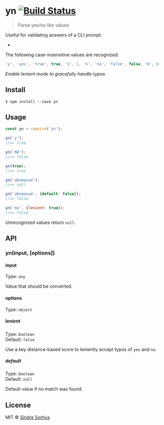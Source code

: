 # yn [![Build Status](https://travis-ci.org/sindresorhus/yn.svg?branch=master)](https://travis-ci.org/sindresorhus/yn)

> Parse yes/no like values

Useful for validating answers of a CLI prompt.

-

The following case-insensitive values are recognized:

```js
'y', 'yes', 'true', true, '1', 1, 'n', 'no', 'false', false, '0', 0
```

*Enable lenient mode to gracefully handle typos.*


## Install

```
$ npm install --save yn
```


## Usage

```js
const yn = require('yn');

yn('y');
//=> true

yn('NO');
//=> false

yn(true);
//=> true

yn('abomasum');
//=> null

yn('abomasum', {default: false});
//=> false

yn('mo', {lenient: true});
//=> false
```

Unrecognized values return `null`.


## API

### yn(input, [options])

#### input

Type: `any`

Value that should be converted.

#### options

Type: `object`

##### lenient

Type: `boolean`<br>
Default: `false`

Use a key distance-based score to leniently accept typos of `yes` and `no`.

##### default

Type: `boolean`<br>
Default: `null`

Default value if no match was found.


## License

MIT © [Sindre Sorhus](http://sindresorhus.com)
